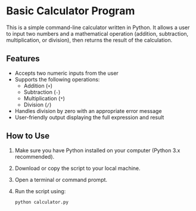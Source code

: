 # Basic Calculator Program

This is a simple command-line calculator written in Python. It allows a user to input two numbers and a mathematical operation (addition, subtraction, multiplication, or division), then returns the result of the calculation.

## Features

- Accepts two numeric inputs from the user
- Supports the following operations:
  - Addition (`+`)
  - Subtraction (`-`)
  - Multiplication (`*`)
  - Division (`/`)
- Handles division by zero with an appropriate error message
- User-friendly output displaying the full expression and result

## How to Use

1. Make sure you have Python installed on your computer (Python 3.x recommended).
2. Download or copy the script to your local machine.
3. Open a terminal or command prompt.
4. Run the script using:

   ```bash
   python calculator.py
